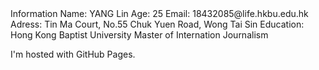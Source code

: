 <!DOCTYPE html>
<html>
    <head>
        <meta charset="utf-8">
        <title>YANG Linv - Resume</title>
    </head>Information
    <body>Name: YANG Lin
    <body>Age: 25
    <body>Email: 18432085@life.hkbu.edu.hk
    <body>Adress: Tin Ma Court, No.55 Chuk Yuen Road, Wong Tai Sin
    <body>Education: Hong Kong Baptist University Master of Internation Journalism
        <p>I'm hosted with GitHub Pages.</p>
    </body>
</html>